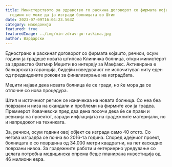```yaml
---
title: Министерството за здравство го раскина договорот со фирмата која осум
  години не може да ја изгради болницата во Штип
date: 2023-07-09T16:04:23.563Z
category: македонија
featured: true
featuredImage: ../img/min-zdrav-go-raskina.jpg
author: Вардарски
---
```

<!--StartFragment-->

Еднострано е раскинат договорот со фирмата којашто, речиси, осум години ја градеше новата штипска Клиничка болница, откри министерот за здравство Фатмир Меџити во интервју за Макфакс. Активирана е банкарската гаранција, бидејќи изведувачот не испочитувал ниту еден од предвидените рокови за финализирање на изградбата.

Меџити најави дека новата болница ќе се гради, но ќе мора да се отпочне со нова процедура.

Штип и источниот регион се изначекаа на новата болница. Со неа беа поврзани и низа на скандали и проблеми на фирмите кои ја градеа. Премиерот Ковачевски пред два дена посочи дека ќе се прави и ревизија на проектот, заради инфлацијата на градежните материјали, но и напредокот на техниката.

За, речиси, осум години овој објект се изгради само 40 отсто. Со негова изградба се почна во 2016-та година. Според идејниот проект, болницата е со површина од 34.000 метри квадратни, на пет каскадно поврзани нивоа. За градежните работи и ентериерно уредување со целата потребна медицинска опрема беше планирана инвестиција од 46 милиони евра.

<!--EndFragment-->